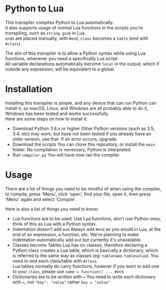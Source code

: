 # Python to Lua
This transpiler compiles Python to Lua automatically.<br>
It also supports usage of normal Lua functions in the scripts you're transpiling, such as `string.gsub` in Lua.<br>
`end`s are placed manually, with `#end`, `class` becomes a `table` (end with `#class`).<br>

The aim of this transpiler is to allow a Python syntax while using Lua functions, whenever you need a specifically Lua script.<br>
All variable declarations automatically become `local` in the output, which if outside any expression, will be equivalent to a global.<br>

# Installation
Installing this transpiler is simple, and any device that can run Python can install it, so macOS, Linux, and Windows are all probably able to do it, Windows has been tested and works successfully.<br>
Here are some steps on how to install it:
* Download Python 3.8.x or higher
Other Python versions (such as 3.5, 3.4, etc) may work, but have not been tested
if you already have an older version, use that. If an error occurs, upgrade.
* Download the scripts
You can clone this repository, or install the `main` folder. No compilation is necessary, Python is interpreted.
* Run `compiler.py`
You will have now ran the compiler.

# Usage
There are a lot of things you need to be mindful of when using the compiler, to compile, press 'Menu', click 'open', find your file, open it, then press 'Menu' again and select 'Compile'.<br>

Here is also a list of things you need to know:
* Lua functions are to be used.
Use Lua functions, don't use Python ones, think of this as Lua with a Python syntax.
* Indentation doesn't add `end`
Always add `#end` as you would in Lua, at the end of an expression, a function, etc.
We're planning to make indentation automatically add `end` but currently it's unavailable.
* Classes become Tables
Lua has no classes, therefore declaring a Python class creates a Lua table, which is basically a dictionary, which is referred
to the same way as classes (eg: `tablename.tablevalue`). You need to end each class/table with `#class`.<br>
Lua tables normally do carry functions, however if you want to add one to your `class`, please use `name = function() ... #end`.<br>
* Dictionaries are to be written with `=`
You need to write each dictionary with `=`, not `"key": "value"` rather `key = "value"`
